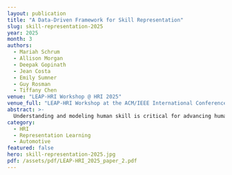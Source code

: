 ```yaml
---
layout: publication
title: "A Data-Driven Framework for Skill Representation"
slug: skill-representation-2025
year: 2025
month: 3
authors:
  - Mariah Schrum
  - Allison Morgan
  - Deepak Gopinath
  - Jean Costa
  - Emily Sumner
  - Guy Rosman
  - Tiffany Chen
venue: "LEAP-HRI Workshop @ HRI 2025"
venue_full: "LEAP-HRI Workshop at the ACM/IEEE International Conference on Human-Robot Interaction (HRI 2025)"
abstract: >-
  Understanding and modeling human skill is critical for advancing human-robot and human-AI interaction…
category:
  - HRI
  - Representation Learning
  - Automotive
featured: false
hero: skill-representation-2025.jpg
pdf: /assets/pdf/LEAP-HRI_2025_paper_2.pdf
---
```



